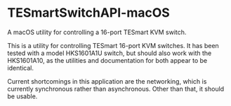 # TESmartSwitchAPI-macOS
A macOS utility for controlling a 16-port TESmart KVM switch.

This is a utility for controlling TESmart 16-port KVM switches.  It has been tested with a model HKS1601A1U switch, but should also work with the HKS1601A10, as the utilities and documentation for both appear to be identical.

Current shortcomings in this application are the networking, which is currently synchronous rather than asynchronous.  Other than that, it should be usable.
